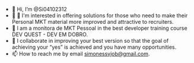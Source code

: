 - 👋 Hi, I’m @Si04102312
- 👀 👀 I'm interested in offering solutions for those who need to make their Personal MKT material more improved and attractive to recruiters.
- 🌱 I am a monitora de MKT Pessoal in the best developer training course DEV QUEST - DEV EM DOBRO.
- 💞️ I collaborate in improving your best version so that the goal of achieving your “yes” is achieved and you have many opportunities.
- 📫 How to reach me by email simonessvjob@gmail.com.

<!---
Si04102312/Si04102312 is a ✨ special ✨ repository because its `README.md` (this file) appears on your GitHub profile.
You can click the Preview link to take a look at your changes.
--->
